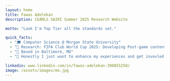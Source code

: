 ```yaml
---
layout: home
title: Fawas Adelekan
description: CEAMLS SAIRI Summer 2025 Research Website

motto: "Look I'm Top Tier all the standards set."

quick_facts:
  - "🎓 Computer Science @ Morgan State University"
  - "🔬 Research: FIFA Club World Cup 2025: Developing Post-game content using AI for automated soccer box scores and video news reports"
  - "📍 Based in Baltimore, MD"
  - "🚀 Honestly I just want to enhance my experiences and get invovled in tech"

linkedin: www.linkedin.com/in/fawas-adelekan-390855250/
image: /assets/images/me.jpg
---
```

